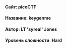 #### Сайт: picoCTF
#### Название: keygenme
#### Автор: LT 'syreal' Jones
#### Уровень сложности: Hard
